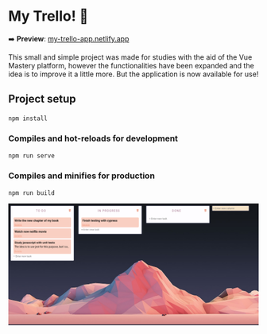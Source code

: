 # My Trello! 🥰

➡️ **Preview**: [my-trello-app.netlify.app](https://my-trello-app.netlify.app/)

This small and simple project was made for studies with the aid of the Vue Mastery platform, however the functionalities have been expanded and the idea is to improve it a little more.
But the application is now available for use!

## Project setup
```
npm install
```

### Compiles and hot-reloads for development
```
npm run serve
```

### Compiles and minifies for production
```
npm run build
```

![Preview Trello](./screenshots/screenshot.png)
